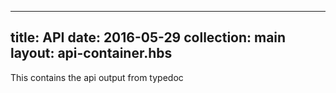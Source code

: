 ---
title: API
date: 2016-05-29
collection: main
layout: api-container.hbs
-------------------------

This contains the api output from typedoc
